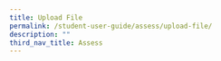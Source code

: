 ```yaml
---
title: Upload File
permalink: /student-user-guide/assess/upload-file/
description: ""
third_nav_title: Assess
---
```

